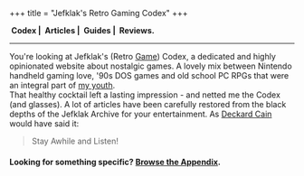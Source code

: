 +++
title = "Jefklak's Retro Gaming Codex"
+++

<strong><i class='fa fa-book'></i>&nbsp;Codex | <i class='fa fa-comments'></i>&nbsp;Articles | <i class='fa fa-gamepad'></i>&nbsp;Guides | <i class='fa fa-newspaper-o'></i>&nbsp;Reviews.</strong>
<hr/>

You're looking at Jefklak's (Retro [Game](/tags)) Codex, a dedicated and highly opinionated website about nostalgic games. A lovely mix between Nintendo handheld gaming love, '90s DOS games and old school PC RPGs that were an integral part of [my youth](/about). <br/>
That healthy cocktail left a lasting impression - and netted me the Codex (and glasses). A lot of articles have been carefully restored from the black depths of the Jefklak Archive for your entertainment. As [Deckard Cain](https://www.youtube.com/watch?v=tAVVy_x3Erg) would have said it: 

> Stay Awhile and Listen!

#### Looking for something specific? [Browse the Appendix](/tags).

